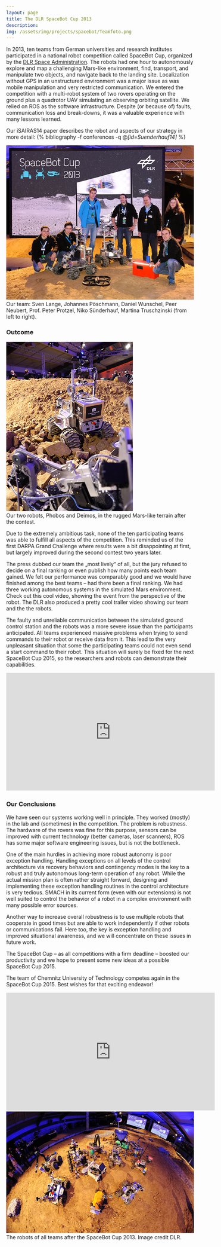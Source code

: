 ```yaml
---
layout: page
title: The DLR SpaceBot Cup 2013
description:
img: /assets/img/projects/spacebot/Teamfoto.png
---
```



In 2013, ten teams from German universities and research institutes participated in a national robot competition called SpaceBot Cup, organized by the [DLR Space Administration](http://www.dlr.de/rd/en/desktopdefault.aspx/tabid-2091/). The robots had one hour to autonomously explore and map a challenging Mars-like environment, find, transport, and manipulate two objects, and navigate back to the landing site. Localization without GPS in an unstructured environment was a major issue as was mobile manipulation and very restricted communication. We  entered the competition with a multi-robot system of two rovers operating on the ground plus a quadrotor UAV simulating an observing orbiting satellite. We relied on ROS as the software infrastructure. Despite (or because of) faults, communication loss and break-downs, it was a valuable experience with many lessons learned.

Our iSAIRAS14 paper describes the robot and aspects of our strategy in more detail:
{% bibliography -f conferences -q @*[id=Suenderhauf14]* %}



<img class="col three" src="/assets/img/projects/spacebot/Teamfoto.png"/>
<div class="col three caption">
    Our team: Sven Lange, Johannes Pöschmann, Daniel Wunschel, Peer Neubert, Prof. Peter Protzel, Niko Sünderhauf, Martina Truschzinski (from left to right).
</div>


### Outcome


<img class="col half pad10" src="/assets/img/projects/spacebot/robot.png"/>
<div class="col half caption">
    Our two robots, Phobos and Deimos, in the rugged Mars-like terrain after the contest.
</div>

Due to the extremely ambitious task, none of the ten participating teams was able to fulfill all aspects of the competition. This reminded us of the first DARPA Grand Challenge where results were a bit disappointing at first, but largely improved during the second contest two years later.

The press dubbed our team the „most lively“ of all, but the jury refused to decide on a final ranking or even publish how many points each team gained. We felt our performance was comparably good and we would have finished among the best teams – had there been a final ranking. We had three working autonomous systems in the simulated Mars environment. Check out this cool video, showing the event from the perspective of the robot. The DLR also produced a pretty cool trailer video showing our team and the the robots.

The faulty and unreliable communication between the simulated ground control station and the robots was a more severe issue than the participants anticipated. All teams experienced massive problems when trying to send commands to their robot or receive data from it. This lead to the very unpleasant situation that some the participating teams could not even send a start command to their robot. This situation will surely be fixed for the next SpaceBot Cup 2015, so the researchers and robots can demonstrate their capabilities.

<center>
<iframe width="560" height="315" src="https://www.youtube.com/embed/HbozFrq5d5s" frameborder="0" allow="autoplay; encrypted-media" allowfullscreen></iframe>
</center>

### Our Conclusions
We have seen our systems working well in principle. They worked (mostly) in the lab and (sometimes) in the competition. The problem is robustness. The hardware of the rovers was fine for this purpose, sensors can be improved with current technology (better cameras, laser scanners), ROS has some major software engineering issues, but is not the bottleneck.

One of the main hurdles in achieving more robust autonomy is poor exception handling. Handling exceptions on all levels of the control architecture via recovery behaviors and contingency modes is the key to a robust and truly autonomous long-term operation of any robot. While the actual mission plan is often rather straight forward, designing and implementing these exception handling routines in the control architecture is very tedious. SMACH in its current form (even with our extensions) is not well suited to control the behavior of a robot in a complex environment with many possible error sources.

Another way to increase overall robustness is to use multiple robots that cooperate in good times but are able to work independently if other robots or communications fail. Here too, the key is exception handling and improved situational awareness, and we will concentrate on these issues in future work.

The SpaceBot Cup – as all competitions with a firm deadline – boosted our productivity and we hope to present some new ideas at a possible SpaceBot Cup 2015.

The team of Chemnitz University of Technology competes again in the SpaceBot Cup 2015. Best wishes for that exciting endeavor!

<center>
<iframe width="560" height="315" src="https://www.youtube.com/embed/aAKRBBDcFvs" frameborder="0" allow="autoplay; encrypted-media" allowfullscreen></iframe>
</center>

<img class="col three" src="/assets/img/projects/spacebot/alle_Roboter.png"/>
<div class="col three caption">
    The robots of all teams after the SpaceBot Cup 2013. Image credit DLR.
</div>
